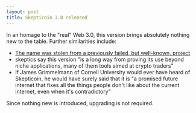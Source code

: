 ```yaml
---
layout: post
title: Skepticoin 3.0 released
---
```


In an homage to the "real" Web 3.0, this version brings absolutely nothing new to the table. Further similarities include:

* [The name was stolen from a previously failed, but well-known, project](https://en.wikipedia.org/wiki/Semantic_Web)
* skeptics say this version "is a long way from proving its use beyond niche applications, many of them tools aimed at crypto traders"
* If James Grimmelmann of Cornell University would ever have heard of Skepticoin, he would have surely said that it is "a promised future internet that fixes all the things people don't like about the current internet, even when it's contradictory"

Since nothing new is introduced, upgrading is not required.
